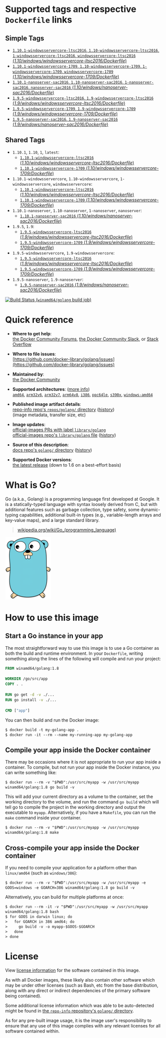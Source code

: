 <!--

********************************************************************************

WARNING:

    DO NOT EDIT "golang/README.md"

    IT IS AUTO-GENERATED

    (from the other files in "golang/" combined with a set of templates)

********************************************************************************

-->

# Supported tags and respective `Dockerfile` links

## Simple Tags


-	[`1.10.1-windowsservercore-ltsc2016`, `1.10-windowsservercore-ltsc2016`, `1-windowsservercore-ltsc2016`, `windowsservercore-ltsc2016` (*1.10/windows/windowsservercore-ltsc2016/Dockerfile*)](https://github.com/docker-library/golang/blob/906e04de73168f643c5c2b40dca0877a14d2377c/1.10/windows/windowsservercore-ltsc2016/Dockerfile)
-	[`1.10.1-windowsservercore-1709`, `1.10-windowsservercore-1709`, `1-windowsservercore-1709`, `windowsservercore-1709` (*1.10/windows/windowsservercore-1709/Dockerfile*)](https://github.com/docker-library/golang/blob/906e04de73168f643c5c2b40dca0877a14d2377c/1.10/windows/windowsservercore-1709/Dockerfile)
-	[`1.10.1-nanoserver-sac2016`, `1.10-nanoserver-sac2016`, `1-nanoserver-sac2016`, `nanoserver-sac2016` (*1.10/windows/nanoserver-sac2016/Dockerfile*)](https://github.com/docker-library/golang/blob/906e04de73168f643c5c2b40dca0877a14d2377c/1.10/windows/nanoserver-sac2016/Dockerfile)
-	[`1.9.5-windowsservercore-ltsc2016`, `1.9-windowsservercore-ltsc2016` (*1.9/windows/windowsservercore-ltsc2016/Dockerfile*)](https://github.com/docker-library/golang/blob/97535d47a7c8312b25fc98418771f943c0bbdfb3/1.9/windows/windowsservercore-ltsc2016/Dockerfile)
-	[`1.9.5-windowsservercore-1709`, `1.9-windowsservercore-1709` (*1.9/windows/windowsservercore-1709/Dockerfile*)](https://github.com/docker-library/golang/blob/97535d47a7c8312b25fc98418771f943c0bbdfb3/1.9/windows/windowsservercore-1709/Dockerfile)
-	[`1.9.5-nanoserver-sac2016`, `1.9-nanoserver-sac2016` (*1.9/windows/nanoserver-sac2016/Dockerfile*)](https://github.com/docker-library/golang/blob/97535d47a7c8312b25fc98418771f943c0bbdfb3/1.9/windows/nanoserver-sac2016/Dockerfile)

## Shared Tags

-	`1.10.1`, `1.10`, `1`, `latest`:
	-	[`1.10.1-windowsservercore-ltsc2016` (*1.10/windows/windowsservercore-ltsc2016/Dockerfile*)](https://github.com/docker-library/golang/blob/906e04de73168f643c5c2b40dca0877a14d2377c/1.10/windows/windowsservercore-ltsc2016/Dockerfile)
	-	[`1.10.1-windowsservercore-1709` (*1.10/windows/windowsservercore-1709/Dockerfile*)](https://github.com/docker-library/golang/blob/906e04de73168f643c5c2b40dca0877a14d2377c/1.10/windows/windowsservercore-1709/Dockerfile)
-	`1.10.1-windowsservercore`, `1.10-windowsservercore`, `1-windowsservercore`, `windowsservercore`:
	-	[`1.10.1-windowsservercore-ltsc2016` (*1.10/windows/windowsservercore-ltsc2016/Dockerfile*)](https://github.com/docker-library/golang/blob/906e04de73168f643c5c2b40dca0877a14d2377c/1.10/windows/windowsservercore-ltsc2016/Dockerfile)
	-	[`1.10.1-windowsservercore-1709` (*1.10/windows/windowsservercore-1709/Dockerfile*)](https://github.com/docker-library/golang/blob/906e04de73168f643c5c2b40dca0877a14d2377c/1.10/windows/windowsservercore-1709/Dockerfile)
-	`1.10.1-nanoserver`, `1.10-nanoserver`, `1-nanoserver`, `nanoserver`:
	-	[`1.10.1-nanoserver-sac2016` (*1.10/windows/nanoserver-sac2016/Dockerfile*)](https://github.com/docker-library/golang/blob/906e04de73168f643c5c2b40dca0877a14d2377c/1.10/windows/nanoserver-sac2016/Dockerfile)
-	`1.9.5`, `1.9`:
	-	[`1.9.5-windowsservercore-ltsc2016` (*1.9/windows/windowsservercore-ltsc2016/Dockerfile*)](https://github.com/docker-library/golang/blob/97535d47a7c8312b25fc98418771f943c0bbdfb3/1.9/windows/windowsservercore-ltsc2016/Dockerfile)
	-	[`1.9.5-windowsservercore-1709` (*1.9/windows/windowsservercore-1709/Dockerfile*)](https://github.com/docker-library/golang/blob/97535d47a7c8312b25fc98418771f943c0bbdfb3/1.9/windows/windowsservercore-1709/Dockerfile)
-	`1.9.5-windowsservercore`, `1.9-windowsservercore`:
	-	[`1.9.5-windowsservercore-ltsc2016` (*1.9/windows/windowsservercore-ltsc2016/Dockerfile*)](https://github.com/docker-library/golang/blob/97535d47a7c8312b25fc98418771f943c0bbdfb3/1.9/windows/windowsservercore-ltsc2016/Dockerfile)
	-	[`1.9.5-windowsservercore-1709` (*1.9/windows/windowsservercore-1709/Dockerfile*)](https://github.com/docker-library/golang/blob/97535d47a7c8312b25fc98418771f943c0bbdfb3/1.9/windows/windowsservercore-1709/Dockerfile)
-	`1.9.5-nanoserver`, `1.9-nanoserver`:
	-	[`1.9.5-nanoserver-sac2016` (*1.9/windows/nanoserver-sac2016/Dockerfile*)](https://github.com/docker-library/golang/blob/97535d47a7c8312b25fc98418771f943c0bbdfb3/1.9/windows/nanoserver-sac2016/Dockerfile)

[![Build Status](https://doi-janky.infosiftr.net/job/multiarch/job/windows-amd64/job/golang/badge/icon) (`winamd64/golang` build job)](https://doi-janky.infosiftr.net/job/multiarch/job/windows-amd64/job/golang/)

# Quick reference

-	**Where to get help**:  
	[the Docker Community Forums](https://forums.docker.com/), [the Docker Community Slack](https://blog.docker.com/2016/11/introducing-docker-community-directory-docker-community-slack/), or [Stack Overflow](https://stackoverflow.com/search?tab=newest&q=docker)

-	**Where to file issues**:  
	[https://github.com/docker-library/golang/issues](https://github.com/docker-library/golang/issues)

-	**Maintained by**:  
	[the Docker Community](https://github.com/docker-library/golang)

-	**Supported architectures**: ([more info](https://github.com/docker-library/official-images#architectures-other-than-amd64))  
	[`amd64`](https://hub.docker.com/r/amd64/golang/), [`arm32v6`](https://hub.docker.com/r/arm32v6/golang/), [`arm32v7`](https://hub.docker.com/r/arm32v7/golang/), [`arm64v8`](https://hub.docker.com/r/arm64v8/golang/), [`i386`](https://hub.docker.com/r/i386/golang/), [`ppc64le`](https://hub.docker.com/r/ppc64le/golang/), [`s390x`](https://hub.docker.com/r/s390x/golang/), [`windows-amd64`](https://hub.docker.com/r/winamd64/golang/)

-	**Published image artifact details**:  
	[repo-info repo's `repos/golang/` directory](https://github.com/docker-library/repo-info/blob/master/repos/golang) ([history](https://github.com/docker-library/repo-info/commits/master/repos/golang))  
	(image metadata, transfer size, etc)

-	**Image updates**:  
	[official-images PRs with label `library/golang`](https://github.com/docker-library/official-images/pulls?q=label%3Alibrary%2Fgolang)  
	[official-images repo's `library/golang` file](https://github.com/docker-library/official-images/blob/master/library/golang) ([history](https://github.com/docker-library/official-images/commits/master/library/golang))

-	**Source of this description**:  
	[docs repo's `golang/` directory](https://github.com/docker-library/docs/tree/master/golang) ([history](https://github.com/docker-library/docs/commits/master/golang))

-	**Supported Docker versions**:  
	[the latest release](https://github.com/docker/docker-ce/releases/latest) (down to 1.6 on a best-effort basis)

# What is Go?

Go (a.k.a., Golang) is a programming language first developed at Google. It is a statically-typed language with syntax loosely derived from C, but with additional features such as garbage collection, type safety, some dynamic-typing capabilities, additional built-in types (e.g., variable-length arrays and key-value maps), and a large standard library.

> [wikipedia.org/wiki/Go_(programming_language)](http://en.wikipedia.org/wiki/Go_%28programming_language%29)

![logo](https://raw.githubusercontent.com/docker-library/docs/01c12653951b2fe592c1f93a13b4e289ada0e3a1/golang/logo.png)

# How to use this image

## Start a Go instance in your app

The most straightforward way to use this image is to use a Go container as both the build and runtime environment. In your `Dockerfile`, writing something along the lines of the following will compile and run your project:

```dockerfile
FROM winamd64/golang:1.8

WORKDIR /go/src/app
COPY . .

RUN go get -d -v ./...
RUN go install -v ./...

CMD ["app"]
```

You can then build and run the Docker image:

```console
$ docker build -t my-golang-app .
$ docker run -it --rm --name my-running-app my-golang-app
```

## Compile your app inside the Docker container

There may be occasions where it is not appropriate to run your app inside a container. To compile, but not run your app inside the Docker instance, you can write something like:

```console
$ docker run --rm -v "$PWD":/usr/src/myapp -w /usr/src/myapp winamd64/golang:1.8 go build -v
```

This will add your current directory as a volume to the container, set the working directory to the volume, and run the command `go build` which will tell go to compile the project in the working directory and output the executable to `myapp`. Alternatively, if you have a `Makefile`, you can run the `make` command inside your container.

```console
$ docker run --rm -v "$PWD":/usr/src/myapp -w /usr/src/myapp winamd64/golang:1.8 make
```

## Cross-compile your app inside the Docker container

If you need to compile your application for a platform other than `linux/amd64` (such as `windows/386`):

```console
$ docker run --rm -v "$PWD":/usr/src/myapp -w /usr/src/myapp -e GOOS=windows -e GOARCH=386 winamd64/golang:1.8 go build -v
```

Alternatively, you can build for multiple platforms at once:

```console
$ docker run --rm -it -v "$PWD":/usr/src/myapp -w /usr/src/myapp winamd64/golang:1.8 bash
$ for GOOS in darwin linux; do
>   for GOARCH in 386 amd64; do
>     go build -v -o myapp-$GOOS-$GOARCH
>   done
> done
```

# License

View [license information](http://golang.org/LICENSE) for the software contained in this image.

As with all Docker images, these likely also contain other software which may be under other licenses (such as Bash, etc from the base distribution, along with any direct or indirect dependencies of the primary software being contained).

Some additional license information which was able to be auto-detected might be found in [the `repo-info` repository's `golang/` directory](https://github.com/docker-library/repo-info/tree/master/repos/golang).

As for any pre-built image usage, it is the image user's responsibility to ensure that any use of this image complies with any relevant licenses for all software contained within.
